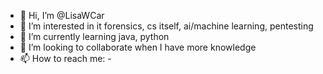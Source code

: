 - 👋 Hi, I’m @LisaWCar
- 👀 I’m interested in it forensics, cs itself, ai/machine learning, pentesting
- 🌱 I’m currently learning java, python
- 💞️ I’m looking to collaborate when I have more knowledge
- 📫 How to reach me: -

<!---
LisaWCar/LisaWCar is a ✨ special ✨ repository because its `README.md` (this file) appears on your GitHub profile.
You can click the Preview link to take a look at your changes.
--->
